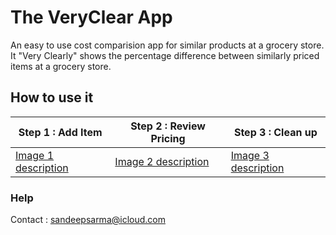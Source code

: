 # The VeryClear App
An easy to use cost comparision app for similar products at a grocery store. It "Very Clearly" shows the percentage difference between similarly priced items at a grocery store.

## How to use it

**Step 1 : Add Item** | **Step 2 : Review Pricing** | **Step 3 : Clean up**
------------- | ------------- | -------------
[Image 1 description](./Screenshots/Step1-provide-info.png) | [Image 2 description](./Screenshots/Step2-compare-products.png) | [Image 3 description](./Screenshots/Step3-delete-entry.png)

### Help
Contact : sandeepsarma@icloud.com

